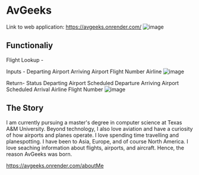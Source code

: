 # AvGeeks

Link to web application: https://avgeeks.onrender.com/
![image](https://github.com/tonyy007/AvGeek/assets/50556324/970c169b-b0fe-4c68-91f2-00905872ae83)

## Functionaliy

Flight Lookup -

Inputs - 
Departing Airport
Arriving Airport
Flight Number
Airline
![image](https://github.com/tonyy007/AvGeek/assets/50556324/a2bf11fd-5e9a-4113-b305-9a1d4a587ec1)


Return-
Status
Departing Airport
Scheduled Departure
Arriving Airport
Scheduled Arrival
Airline
Flight Number
![image](https://github.com/tonyy007/AvGeek/assets/50556324/bab0aa52-9742-485b-bfcc-33993926bc77)

## The Story

I am currently pursuing a master's degree in computer science at Texas A&M University. Beyond technology, I also love aviation and have a curiosity of how airports and planes operate. I love spending time travelling and planespotting. I have been to Asia, Europe, and of course North America. I love seaching information about flights, airports, and aircraft. Hence, the reason AvGeeks was born.

https://avgeeks.onrender.com/aboutMe
